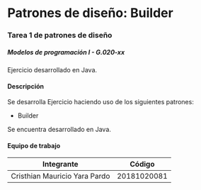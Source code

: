 # Patrones de diseño: Builder
### Tarea 1 de patrones de diseño
##### Modelos de programación I - G.020-xx

Ejercicio desarrollado en Java.

#### Descripción

Se desarrolla Ejercicio haciendo uso de los siguientes patrones:
- Builder

Se encuentra desarrollado en Java.

#### Equipo de trabajo

Integrante  | Código
------------- | -------------
Cristhian Mauricio Yara Pardo | 20181020081

